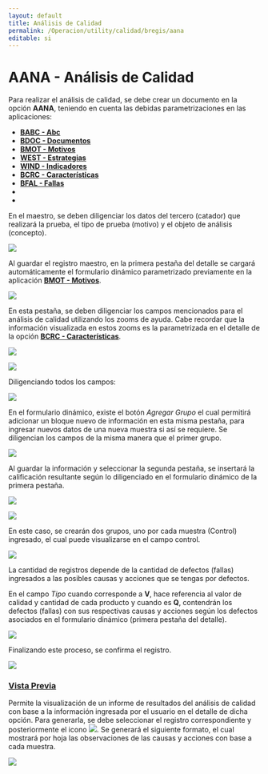 ```yaml
---
layout: default
title: Análisis de Calidad
permalink: /Operacion/utility/calidad/bregis/aana
editable: si
---
```


# AANA - Análisis de Calidad

Para realizar el análisis de calidad, se debe crear un documento en la opción **AANA**, teniendo en cuenta las debidas parametrizaciones en las aplicaciones: 

-  [**BABC - Abc**](http://docs.oasiscom.com/Operacion/common/bprodu/babc)  
-  [**BDOC - Documentos**](http://docs.oasiscom.com/Operacion/common/bsistema/bdoc#parametrización-proceso-análisis-de-calidad)  
-  [**BMOT - Motivos**](http://docs.oasiscom.com/Operacion/common/bsistema/bmot#parametrización-formularios-dinámicos-opción-aana---análisis-de-calidad)  
-  [**WEST - Estrategias**](http://docs.oasiscom.com/Operacion/dss/bsc/wbasica/west)
-  [**WIND - Indicadores**](http://docs.oasiscom.com/Operacion/dss/bsc/wbasica/wind#parametrización-proceso-análisis-de-calidad)
-  [**BCRC - Características**](http://docs.oasiscom.com/Operacion/common/bcomer/bcrc#parametrización-características---análisis-de-calidad)
-  [**BFAL - Fallas**](http://docs.oasiscom.com/Operacion/common/bservi/bfal)
-  
-  



En el maestro, se deben diligenciar los datos del tercero (catador) que realizará la prueba, el tipo de prueba (motivo) y el objeto de análisis (concepto).  

![](aana.png)

Al guardar el registro maestro, en la primera pestaña del detalle se cargará automáticamente el formulario dinámico parametrizado previamente en la aplicación [**BMOT - Motivos**](http://docs.oasiscom.com/Operacion/common/bsistema/bmot#parametrización-formularios-dinámicos-opción-aana---análisis-de-calidad).  

![](aana1.png)

En esta pestaña, se deben diligenciar los campos mencionados para el análisis de calidad utilizando los zooms de ayuda. Cabe recordar que la información visualizada en estos zooms es la parametrizada en el detalle de la opción [**BCRC - Características**](http://docs.oasiscom.com/Operacion/common/bcomer/bcrc#parametrización-características---análisis-de-calidad).  

![](aana2.png)

![](aana3.png)

Diligenciando todos los campos:  

![](aana4.png)

En el formulario dinámico, existe el botón _Agregar Grupo_ el cual permitirá adicionar un bloque nuevo de información en esta misma pestaña, para ingresar nuevos datos de una nueva muestra si así se requiere. Se diligencian los campos de la misma manera que el primer grupo.  

![](aana5.png)

Al guardar la información y seleccionar la segunda pestaña, se insertará la calificación resultante según lo diligenciado en el formulario dinámico de la primera pestaña.  

![](aana6.png)

![](aana7.png)

En este caso, se crearán dos grupos, uno por cada muestra (Control) ingresado, el cual puede visualizarse en el campo control.  

![](aana8.png)

La cantidad de registros depende de la cantidad de defectos (fallas) ingresados a las posibles causas y acciones que se tengas por defectos.  

En el campo _Tipo_ cuando corresponde a **V**, hace referencia al valor de calidad y cantidad de cada producto y cuando es **Q**, contendrán los defectos (fallas) con sus respectivas causas y acciones según los defectos asociados en el formulario dinámico (primera pestaña del detalle).  

![](aana9.png)

Finalizando este proceso, se confirma el registro.  

![](aana10.png)

### [Vista Previa](http://docs.oasiscom.com/Operacion/utility/calidad/bregis/aana#vista-previa)

Permite la visualización de un informe de resultados del análisis de calidad con base a la información ingresada por el usuario en el detalle de dicha opción. Para generarla, se debe seleccionar el registro correspondiente y posteriormente el icono ![](lupa.png). Se generará el siguiente formato, el cual mostrará por hoja las observaciones de las causas y acciones con base a cada muestra.  

![](aana11.png)
